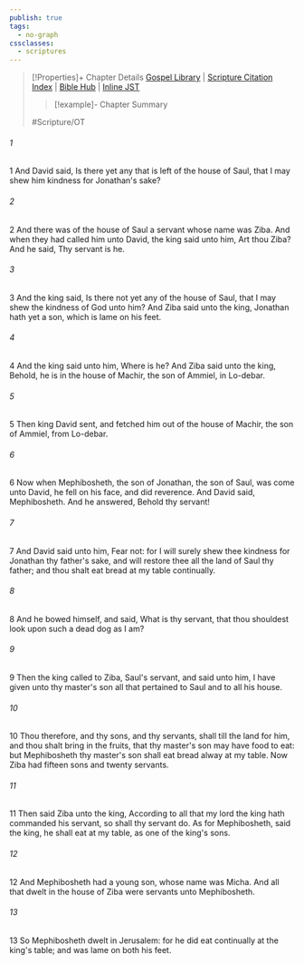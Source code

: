 ```yaml
---
publish: true
tags:
  - no-graph
cssclasses:
  - scriptures
---
```

>[!Properties]+ Chapter Details
>[Gospel Library](https://churchofjesuschrist.org/study/scriptures/ot/2-sam/9?lang=eng)    |    [Scripture Citation Index](https://scriptures.byu.edu/#06e09::c06e09)    |    [Bible Hub](https://biblehub.com/2_samuel/9.htm)    |    [Inline JST](https://scripturetoolbox.com/html/ic/2Samuel/9.html)
>>[!example]- Chapter Summary
>> 
> 
>
>#Scripture/OT
###### 1
1 And David said, Is there yet any that is left of the house of Saul, that I may shew him kindness for Jonathan's sake?
###### 2
2 And there was of the house of Saul a servant whose name was Ziba. And when they had called him unto David, the king said unto him, Art thou Ziba? And he said, Thy servant is he.
###### 3
3 And the king said, Is there not yet any of the house of Saul, that I may shew the kindness of God unto him? And Ziba said unto the king, Jonathan hath yet a son, which is lame on his feet.
###### 4
4 And the king said unto him, Where is he? And Ziba said unto the king, Behold, he is in the house of Machir, the son of Ammiel, in Lo-debar.
###### 5
5 Then king David sent, and fetched him out of the house of Machir, the son of Ammiel, from Lo-debar.
###### 6
6 Now when Mephibosheth, the son of Jonathan, the son of Saul, was come unto David, he fell on his face, and did reverence. And David said, Mephibosheth. And he answered, Behold thy servant!
###### 7
7 And David said unto him, Fear not: for I will surely shew thee kindness for Jonathan thy father's sake, and will restore thee all the land of Saul thy father; and thou shalt eat bread at my table continually.
###### 8
8 And he bowed himself, and said, What is thy servant, that thou shouldest look upon such a dead dog as I am?
###### 9
9 Then the king called to Ziba, Saul's servant, and said unto him, I have given unto thy master's son all that pertained to Saul and to all his house.
###### 10
10 Thou therefore, and thy sons, and thy servants, shall till the land for him, and thou shalt bring in the fruits, that thy master's son may have food to eat: but Mephibosheth thy master's son shall eat bread alway at my table. Now Ziba had fifteen sons and twenty servants.
###### 11
11 Then said Ziba unto the king, According to all that my lord the king hath commanded his servant, so shall thy servant do. As for Mephibosheth, said the king, he shall eat at my table, as one of the king's sons.
###### 12
12 And Mephibosheth had a young son, whose name was Micha. And all that dwelt in the house of Ziba were servants unto Mephibosheth.
###### 13
13 So Mephibosheth dwelt in Jerusalem: for he did eat continually at the king's table; and was lame on both his feet.
